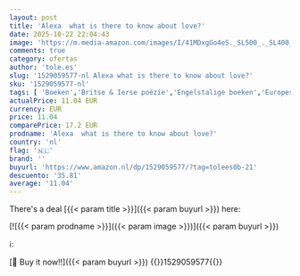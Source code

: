 ```yaml
---
layout: post
title: 'Alexa  what is there to know about love?'
date: 2025-10-22 22:04:43
image: 'https://m.media-amazon.com/images/I/41MDxgGo4eS._SL500_._SL400_.jpg'
comments: true
category: ofertas
author: 'tole.es'
slug: '1529059577-nl Alexa what is there to know about love?'
sku: '1529059577-nl'
tags: [ 'Boeken','Britse & Ierse poëzie','Engelstalige boeken','Europese poëzie','Featured Categories','Genrefictie','Historische fictie','Hobbys, kunstnijverheid & huis','Humor & entertainment','Liefdesgedichten','Literatuur & fictie','Poëzie','Regionale & culturele poëzie','Themas & onderwerpen in humor','Themas & stijlen poëzie','🇳🇱', ]
actualPrice: 11.04 EUR
currency: EUR
price: 11.04
comparePrice: 17.2 EUR
prodname: 'Alexa  what is there to know about love?'
country: 'nl'
flag: '🇳🇱'
brand: ''
buyurl: 'https://www.amazon.nl/dp/1529059577/?tag=tolees0b-21'
descuento: '35.81'
average: '11.04'
---
```


There's a deal [{{< param title >}}]({{< param buyurl >}})  here:

[![{{< param prodname >}}]({{< param image >}})]({{< param buyurl >}})

ℹ️:


[🛒 Buy it now!!]({{< param buyurl >}})
{{<world>}}1529059577{{</world>}}
